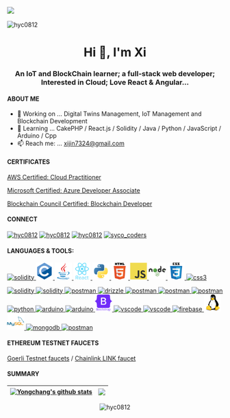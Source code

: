         
<!-- ![Image description](https://dev-to-uploads.s3.amazonaws.com/uploads/articles/gdf774uwjn5e417dp3x7.png) -->  

[<img src="https://dev-to-uploads.s3.amazonaws.com/uploads/articles/gdf774uwjn5e417dp3x7.png">](http://yonglearner.co/)

<p align="left"> <img src="https://komarev.com/ghpvc/?username=hyc0812&label=Profile%20views&color=0e75b6&style=flat" alt="hyc0812" /> </p> 

<h1 align="center">Hi 👋, I'm Xi</h1>
<h3 align="center">An IoT and BlockChain learner; a full-stack web developer; Interested in Cloud; Love React & Angular...</h3>
   
#### ABOUT ME     
                                    
                          
- 🔭 Working on ... Digital Twins Management, IoT Management and Blockchain Development 
- 🌱 Learning ... CakePHP / React.js / Solidity / Java / Python / JavaScript / Arduino / Cpp
- 📫 Reach me: ... xijin7324@gmail.com
 
  
<!-- #### PORTFOLIO

[YongLearner](http://yonglearner.co) -->

#### CERTIFICATES  

[AWS Certified: Cloud Practitioner](https://www.credly.com/badges/787d696b-e126-4bd8-bb87-d29d6fb8d795)

[Microsoft Certified: Azure Developer Associate](https://www.credly.com/badges/22299b4c-dbee-4f4b-b217-8aced76323fa)

[Blockchain Council Certified: Blockchain Developer](https://www.credential.net/b576f7b6-950a-49a8-a669-aaf08160002b#gs.yk6k3i)




<h4 align="left">CONNECT</h3>
<p align="left">

<a href="https://dev.to/yongchanghe" target="blank"><img align="center" src="https://raw.githubusercontent.com/rahuldkjain/github-profile-readme-generator/master/src/images/icons/Social/devto.svg" alt="hyc0812" height="30" width="40" /></a>
<a href="https://www.facebook.com/yongchanghe8" target="blank"><img align="center" src="https://raw.githubusercontent.com/rahuldkjain/github-profile-readme-generator/master/src/images/icons/Social/facebook.svg" alt="hyc0812" height="30" width="40" /></a>
<a href="https://www.linkedin.com/in/yongchang-he-935405135/" target="blank"><img align="center" src="https://raw.githubusercontent.com/rahuldkjain/github-profile-readme-generator/master/src/images/icons/Social/linked-in-alt.svg" alt="hyc0812" height="30" width="40" /></a>
<a href="https://twitter.com/YongchangHe" target="blank"><img align="center" src="https://raw.githubusercontent.com/rahuldkjain/github-profile-readme-generator/master/src/images/icons/Social/twitter.svg" alt="syco_coders" height="30" width="40" /></a>
   
  
  
<h4 align="left">LANGUAGES & TOOLS:</h4>
<p align="left"> 
   <a href="https://solidity.readthedocs.io/" target="_blank"> 
  <img src="https://upload.wikimedia.org/wikipedia/commons/9/98/Solidity_logo.svg" alt="solidity" width="40" height="40"/> </a>   
  <a href="https://www.programiz.com/c-programming" target="_blank"> 
  <img src="https://raw.githubusercontent.com/devicons/devicon/master/icons/c/c-original.svg" alt="c" width="40" height="40"/> </a>   
    <a href="https://www.java.com/" target="_blank">
  <img src="https://raw.githubusercontent.com/devicons/devicon/master/icons/java/java-original.svg" alt="" width="40" height="40"/> </a> 
    <a href="https://reactjs.org/" target="_blank"> 
<img src="https://raw.githubusercontent.com/devicons/devicon/master/icons/react/react-original-wordmark.svg" alt="react" width="40" height="40"/> </a>  
  <a href="https://www.python.org" target="_blank"> 
  <img src="https://raw.githubusercontent.com/devicons/devicon/master/icons/python/python-original.svg" alt="python" width="40" height="40"/> </a> 
  <a href="https://www.w3.org/html/" target="_blank">
<img src="https://raw.githubusercontent.com/devicons/devicon/master/icons/html5/html5-original-wordmark.svg" alt="html5" width="40" height="40"/> </a>   
  <a href="https://developer.mozilla.org/en-US/docs/Web/JavaScript" target="_blank">
  <img src="https://raw.githubusercontent.com/devicons/devicon/master/icons/javascript/javascript-original.svg" alt="javascript" width="40" height="40"/> </a>  
  <a href="https://nodejs.org" target="_blank"> 
  <img src="https://raw.githubusercontent.com/devicons/devicon/master/icons/nodejs/nodejs-original-wordmark.svg" alt="nodejs" width="40" height="40"/> </a> 
  <a href="https://www.w3schools.com/css/" target="_blank"> 
<img src="https://raw.githubusercontent.com/devicons/devicon/master/icons/css3/css3-original-wordmark.svg" alt="css3" width="40" height="40"/> </a>
  
  <a href="https://tailwindcss.com/" target="_blank"> 
<img src="https://upload.wikimedia.org/wikipedia/commons/d/d5/Tailwind_CSS_Logo.svg" alt="css3" width="40" height="40"/> </a>
  </p>
  
  <p align="left"> 
     <a href="https://ethereum.org/en/" target="_blank"> 
  <img src="https://cryptologos.cc/logos/ethereum-eth-logo.png?v=022" alt="solidity" width="40" height="40"/> </a> 
     <a href="https://remix.ethereum.org/" target="_blank"> 
  <img src="https://miro.medium.com/max/840/1*3jj5tQildSIyhl-RO6RLlA.png" alt="solidity" width="40" height="40"/> </a> 
<!--     <a href="https://geth.ethereum.org/" target="_blank"> 
  <img src="https://geth.ethereum.org/static/images/mascot.png" alt="solidity" width="40" height="40"/> </a> -->
      <a href="https://trufflesuite.com/tutorial/" target="_blank"> 
  <img src="https://seeklogo.com/images/G/ganache-logo-9BC4FC62A4-seeklogo.com.png" alt="postman" width="30" height="40"/> </a> 
    <a href="https://trufflesuite.com/drizzle/" target="_blank"> 
  <img src="https://seeklogo.com/images/D/drizzle-logo-7D6FE5DB33-seeklogo.com.png" alt="drizzle" width="40" height="40"/> </a> 
  <a href="https://trufflesuite.com/tutorial/" target="_blank"> 
  <img src="https://seeklogo.com/images/T/truffle-logo-2DC7EBABF2-seeklogo.com.png" alt="postman" width="40" height="40"/> </a> 
   <a href="https://hardhat.org/" target="_blank"> 
  <img src="https://seeklogo.com/images/H/hardhat-logo-888739EBB4-seeklogo.com.png" alt="postman" width="40" height="35"/> </a> 
     <a href="https://metamask.io/" target="_blank"> 
  <img src="https://upload.wikimedia.org/wikipedia/commons/3/36/MetaMask_Fox.svg" alt="postman" width="40" height="35"/> </a> 
    <a href="https://www.docker.com/" target="_blank"> 
  <img src="https://www.svgrepo.com/show/331370/docker.svg" alt="python" width="40" height="40"/> </a>    
   <a href="https://www.arduino.cc" target="_blank"> 
  <img src="https://seeklogo.com/images/A/arduino-logo-BC7CBC1DAA-seeklogo.com.png" alt="arduino" width="32" height="35"/> </a>  
    <a href="https://www.raspberrypi.com/" target="_blank"> 
  <img src="https://elinux.org/images/thumb/c/cb/Raspberry_Pi_Logo.svg/950px-Raspberry_Pi_Logo.svg.png" alt="arduino" width="32" height="35"/> </a>   
<a href="https://www.bootstrap.com/" target="_blank"> 
  <img src="https://raw.githubusercontent.com/devicons/devicon/master/icons/bootstrap/bootstrap-plain-wordmark.svg" alt="bootstrap" width="40" height="40"/> </a>  
    <a href="https://code.visualstudio.com/" target="_blank"> 
  <img src="https://upload.wikimedia.org/wikipedia/commons/9/9a/Visual_Studio_Code_1.35_icon.svg" alt="vscode" width="40" height="40"/> </a> 
      <a href="https://www.jetbrains.com/idea/" target="_blank"> 
  <img src="https://upload.wikimedia.org/wikipedia/commons/9/9c/IntelliJ_IDEA_Icon.svg" alt="vscode" width="37" height="37"/> </a> 
  <a href="https://firebase.google.com/" target="_blank"> 
  <img src="https://www.vectorlogo.zone/logos/firebase/firebase-icon.svg" alt="firebase" width="40" height="40"/> </a> 
  <a href="https://www.linux.org/" target="_blank">
  <img src="https://raw.githubusercontent.com/devicons/devicon/master/icons/linux/linux-original.svg" alt="linux" width="40" height="40"/> </a> 
  <a href="https://www.mysql.com/" target="_blank"> 
  <img src="https://raw.githubusercontent.com/devicons/devicon/master/icons/mysql/mysql-original-wordmark.svg" alt="mysql" width="40" height="40"/> </a>
   <a href="https://www.mongodb.com/" target="_blank"> 
  <img src="https://webimages.mongodb.com/_com_assets/cms/kuyjf3vea2hg34taa-horizontal_default_slate_blue.svg?auto=format%252Ccompress" alt="mongodb" width="50" height="40"/> </a>
  <a href="https://postman.com" target="_blank"> 
  <img src="https://www.vectorlogo.zone/logos/getpostman/getpostman-icon.svg" alt="postman" width="40" height="40"/> </a> 

  
</p>

<!-- <h3 align="left">Languages and Tools:</h3>
<p align="left">
  
<a href="https://getbootstrap.com" target="_blank" rel="noreferrer"> <img src="https://raw.githubusercontent.com/devicons/devicon/master/icons/bootstrap/bootstrap-plain-wordmark.svg" alt="bootstrap" width="30" height="30"/> </a>&nbsp; <a href="https://www.w3schools.com/css/" target="_blank" rel="noreferrer"> <img src="https://raw.githubusercontent.com/devicons/devicon/master/icons/css3/css3-original-wordmark.svg" alt="css3" width="30" height="30"/> </a>&nbsp; <a href="https://www.figma.com/" target="_blank" rel="noreferrer"> <img src="https://www.vectorlogo.zone/logos/figma/figma-icon.svg" alt="figma" width="30" height="30"/>&nbsp; </a> <a href="https://heroku.com" target="_blank" rel="noreferrer"> <img src="https://www.vectorlogo.zone/logos/heroku/heroku-icon.svg" alt="heroku" width="30" height="30"/>&nbsp; </a> <a href="https://www.w3.org/html/" target="_blank" rel="noreferrer"> <img src="https://raw.githubusercontent.com/devicons/devicon/master/icons/html5/html5-original-wordmark.svg" alt="html5" width="30" height="30"/>&nbsp; </a> <a href="https://developer.mozilla.org/en-US/docs/Web/JavaScript" target="_blank" rel="noreferrer"> <img src="https://raw.githubusercontent.com/devicons/devicon/master/icons/javascript/javascript-original.svg" alt="javascript" width="30" height="30"/>&nbsp; </a> <a href="https://sass-lang.com" target="_blank" rel="noreferrer"> <img src="https://raw.githubusercontent.com/devicons/devicon/master/icons/sass/sass-original.svg" alt="sass" width="30" height="30"/>&nbsp; </a> <a href="https://tailwindcss.com/" target="_blank" rel="noreferrer"> <img src="https://www.vectorlogo.zone/logos/tailwindcss/tailwindcss-icon.svg" alt="tailwind" width="30" height="30"/> </a> </p> -->


#### ETHEREUM TESTNET FAUCETS

[Goerli Testnet faucets](https://faucetlink.to/goerli) / [Chainlink LINK faucet](https://faucets.chain.link/)

<h4 align="left">SUMMARY</h3>

| <a href="https://github.com/anuraghazra/github-readme-stats"><img align="center" src="https://github-readme-stats.vercel.app/api?username=hyc0812&show_icons=true&include_all_commits=fale&theme=buefy&hide_border=true" alt="Yongchang's github stats" /></a> | <a href="https://github.com/anuraghazra/github-readme-stats"><img align="center" src="https://github-readme-stats.vercel.app/api/top-langs/?username=hyc0812&layout=compact&langs_count=5&theme=buefy&hide_border=true" /></a> |
| ------------- | ------------- |

<p align ="center" ><img align="center" src="https://github-readme-streak-stats.herokuapp.com/?user=hyc0812&" alt="hyc0812" /></p>


<!--busy eating--> 
